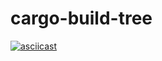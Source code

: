 # cargo-build-tree

[![asciicast](https://asciinema.org/a/HUUEWHTC6zp038cHCWy7wbpD2.svg)](https://asciinema.org/a/HUUEWHTC6zp038cHCWy7wbpD2)
